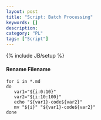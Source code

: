 ```yaml
--- 
layout: post 
title: "Script: Batch Processing" 
keywords: [] 
description: 
category: "PL"
tags: ["Script"] 
--- 
```

{% include JB/setup %}



#### Rename Filename

```shell
for i in *.md
do
   var1="${i:0:10}"
   var2="${i:10:100}"
   echo "${var1}-code${var2}"
   mv "${i}" "${var1}-code${var2}"
done
```




